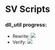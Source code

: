 # SV Scripts

### dll_util progress:
  - Rewrite: ![](https://geps.dev/progress/100)
  - Verify: ![](https://geps.dev/progress/70)
